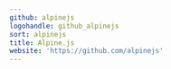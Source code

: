 ```yaml
---
github: alpinejs
logohandle: github_alpinejs
sort: alpinejs
title: Alpine.js
website: 'https://github.com/alpinejs'
---
```

